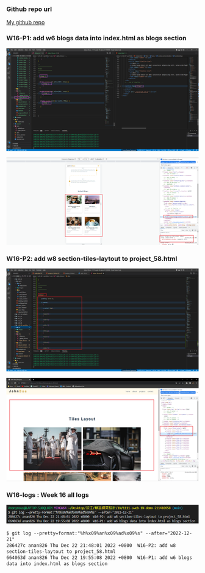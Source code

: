 ### Github repo url

[My github repo](https://github.com/anan826/1111-sweb-1N-demo-211410658.git)

### W16-P1: add w6 blogs data into index.html as blogs section

![](w16-p1-1.png)

![](w16-p1-2.png)

### W16-P2: add w8 section-tiles-laytout to project_58.html

![](w16-p2-1.png)

![](w16-p2-2.png)

### W16-logs : Week 16 all logs

![](w16-logs.png)

```
$ git log --pretty=format:"%h%x09%an%x09%ad%x09%s" --after="2022-12-21"
286427c anan826 Thu Dec 22 21:48:01 2022 +0800  W16-P2: add w8 section-tiles-laytout to project_58.html
664063d anan826 Thu Dec 22 19:55:08 2022 +0800  W16-P1: add w6 blogs data into index.html as blogs section
```
